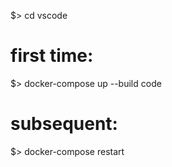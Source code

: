 $> cd vscode

# first time:
$> docker-compose up --build code

# subsequent:
$> docker-compose restart
